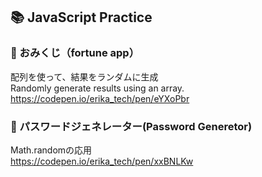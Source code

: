 ## 📚 JavaScript Practice

### 🔮 おみくじ（fortune app）
配列を使って、結果をランダムに生成  
Randomly generate results using an array.  
https://codepen.io/erika_tech/pen/eYXoPbr

### 🔧 パスワードジェネレーター(Password Generetor)
Math.randomの応用  
https://codepen.io/erika_tech/pen/xxBNLKw  

